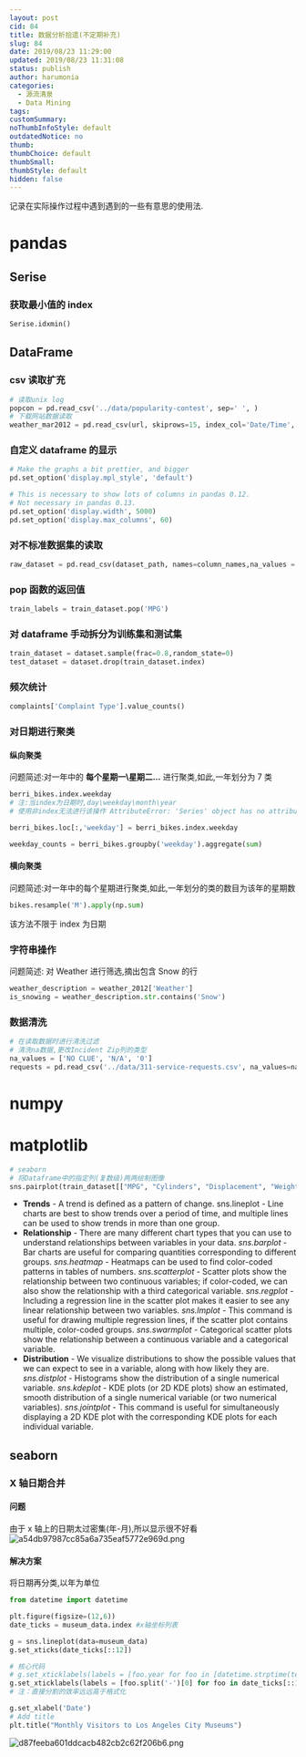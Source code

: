 ```yaml
---
layout: post
cid: 84
title: 数据分析拾遗(不定期补充)
slug: 84
date: 2019/08/23 11:29:00
updated: 2019/08/23 11:31:08
status: publish
author: harumonia
categories:
  - 源流清泉
  - Data Mining
tags:
customSummary:
noThumbInfoStyle: default
outdatedNotice: no
thumb:
thumbChoice: default
thumbSmall:
thumbStyle: default
hidden: false
---
```


记录在实际操作过程中遇到遇到的一些有意思的使用法.

<!-- more -->

# pandas

## Serise

### 获取最小值的 index

```python
Serise.idxmin()

```

## DataFrame

### csv 读取扩充

```python
# 读取unix log
popcon = pd.read_csv('../data/popularity-contest', sep=' ', )
# 下载网站数据读取
weather_mar2012 = pd.read_csv(url, skiprows=15, index_col='Date/Time', parse_dates=True, encoding='latin1', header=True)
```

### 自定义 dataframe 的显示

```python
# Make the graphs a bit prettier, and bigger
pd.set_option('display.mpl_style', 'default')

# This is necessary to show lots of columns in pandas 0.12.
# Not necessary in pandas 0.13.
pd.set_option('display.width', 5000)
pd.set_option('display.max_columns', 60)
```

### 对不标准数据集的读取

```python
raw_dataset = pd.read_csv(dataset_path, names=column_names,na_values = "?", comment='\t',sep=" ", skipinitialspace=True)
```

### pop 函数的返回值

```python
train_labels = train_dataset.pop('MPG')
```

### 对 dataframe 手动拆分为训练集和测试集

```python
train_dataset = dataset.sample(frac=0.8,random_state=0)
test_dataset = dataset.drop(train_dataset.index)
```

### 频次统计

```python
complaints['Complaint Type'].value_counts()
```

### 对日期进行聚类

#### 纵向聚类

问题简述:对一年中的 **每个星期一\星期二\...** 进行聚类,如此,一年划分为 7 类

```python
berri_bikes.index.weekday
# 注:当index为日期时,day\weekday\month\year
# 使用非index无法进行该操作 AttributeError: 'Series' object has no attribute 'year'

berri_bikes.loc[:,'weekday'] = berri_bikes.index.weekday

weekday_counts = berri_bikes.groupby('weekday').aggregate(sum)
```

#### 横向聚类

问题简述:对一年中的每个星期进行聚类,如此,一年划分的类的数目为该年的星期数

```python
bikes.resample('M').apply(np.sum)
```

该方法不限于 index 为日期

### 字符串操作

问题简述: 对 Weather 进行筛选,摘出包含 Snow 的行

```python
weather_description = weather_2012['Weather']
is_snowing = weather_description.str.contains('Snow')
```

### 数据清洗

```python
# 在读取数据时进行清洗过滤
# 清洗na数据,更改Incident Zip列的类型
na_values = ['NO CLUE', 'N/A', '0']
requests = pd.read_csv('../data/311-service-requests.csv', na_values=na_values, dtype={'Incident Zip': str})
```

# numpy

# matplotlib

```python
# seaborn
# 将Dataframe中的指定列(复数级)两两绘制图像
sns.pairplot(train_dataset[["MPG", "Cylinders", "Displacement", "Weight"]], diag_kind="kde")
```

- **Trends** - A trend is defined as a pattern of change.
  sns.lineplot - Line charts are best to show trends over a period of time, and multiple lines can be used to show trends in more than one group.
- **Relationship** - There are many different chart types that you can use to understand relationships between variables in your data.
  _sns.barplot_ - Bar charts are useful for comparing quantities corresponding to different groups.
  _sns.heatmap_ - Heatmaps can be used to find color-coded patterns in tables of numbers.
  _sns.scatterplot_ - Scatter plots show the relationship between two continuous variables; if color-coded, we can also show the relationship with a third categorical variable.
  _sns.regplot_ - Including a regression line in the scatter plot makes it easier to see any linear relationship between two variables.
  _sns.lmplot_ - This command is useful for drawing multiple regression lines, if the scatter plot contains multiple, color-coded groups.
  _sns.swarmplot_ - Categorical scatter plots show the relationship between a continuous variable and a categorical variable.
- **Distribution** - We visualize distributions to show the possible values that we can expect to see in a variable, along with how likely they are.
  _sns.distplot_ - Histograms show the distribution of a single numerical variable.
  _sns.kdeplot_ - KDE plots (or 2D KDE plots) show an estimated, smooth distribution of a single numerical variable (or two numerical variables).
  _sns.jointplot_ - This command is useful for simultaneously displaying a 2D KDE plot with the corresponding KDE plots for each individual variable.

## seaborn

### X 轴日期合并

#### 问题

由于 x 轴上的日期太过密集(年-月),所以显示很不好看
![a54db97987cc85a6a735eaf5772e969d.png](evernotecid://633A359B-908B-4B09-BD14-4B8DC1F44EF5/appyinxiangcom/18822571/ENResource/p255)

#### 解决方案

将日期再分类,以年为单位

```python
from datetime import datetime

plt.figure(figsize=(12,6))
date_ticks = museum_data.index #x轴坐标列表

g = sns.lineplot(data=museum_data)
g.set_xticks(date_ticks[::12])

# 核心代码
# g.set_xticklabels(labels = [foo.year for foo in [datetime.strptime(text, '%Y-%m-%d') for text in date_ticks[::12]]])   # 对于不标准的时间格式，先进行格式化
g.set_xticklabels(labels = [foo.split('-')[0] for foo in date_ticks[::12]])    # 对于标准的时间格式，直接使用分割
# 注：直接分割的效率远远高于格式化

g.set_xlabel('Date')
# Add title
plt.title("Monthly Visitors to Los Angeles City Museums")
```

![d87feeba601ddcacb482cb2c62f206b6.png](evernotecid://633A359B-908B-4B09-BD14-4B8DC1F44EF5/appyinxiangcom/18822571/ENResource/p256)
